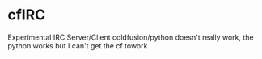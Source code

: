 # cfIRC
Experimental IRC Server/Client coldfusion/python
doesn't really work, the python works but I can't get the cf towork
